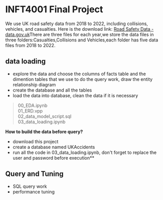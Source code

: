 # INFT4001 Final Project
We use UK road safety data from 2018 to 2022, including collisions, vehicles, and casualties. Here is the download link: [Road Safety Data - data.gov.uk](https://www.data.gov.uk/dataset/cb7ae6f0-4be6-4935-9277-47e5ce24a11f/road-safety-data)There are three files for each year,we store the data files in three folders:Casualties,Collisions and Vehicles,each folder has five data files from 2018 to 2022.

## data loading
* explore the data and choose the columns of facts table and the dimention tables that we use to do the query work, draw the entity relationship diagram
* create the database and all the tables
* load the data into database, clean the data if it is necessary
> 00_EDA.ipynb  
> 01_ERD.vpp  
> 02_data_model_script.sql  
> 03_data_loading.ipynb

**How to build the data before query?**
* download this project
* create a database named UKAccidents
* run all the code in 03_data_loading.ipynb, don't forget to replace the user and password before execution**

## Query and Tuning  
* SQL query work
* performance tuning


